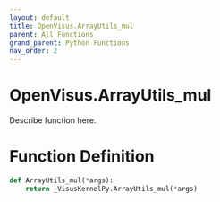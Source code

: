 ```yaml
---
layout: default
title: OpenVisus.ArrayUtils_mul
parent: All Functions
grand_parent: Python Functions
nav_order: 2
---
```


# OpenVisus.ArrayUtils_mul

Describe function here.

# Function Definition

```python
def ArrayUtils_mul(*args):
    return _VisusKernelPy.ArrayUtils_mul(*args)
```